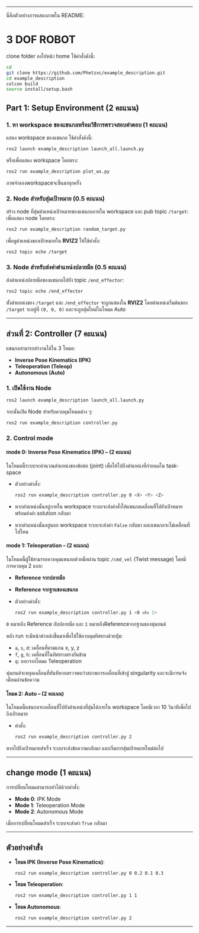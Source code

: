
---
นี่คือตัวอย่างการแสดงภาพใน README:

# 3 DOF ROBOT
clone folder ลงไปหน้า home ใช้คำสั่งดังนี้:

```bash
cd
git clone https://github.com/Phetzxc/example_description.git
cd example_description
colcon build
source install/setup.bash
```
## Part 1: Setup Environment (2 คะแนน)

### 1. หา workspace ของแขนกลพร้อมวิธีการตรวจสอบคําตอบ (1 คะแนน)
แสดง workspace ของแขนกล ใช้คำสั่งดังนี้:

```bash
ros2 launch example_description launch_all.launch.py
```

หรือเพื่อแสดง workspace โดยตรง:

```bash
ros2 run example_description plot_ws.py
```
ภาพจำลองworkspaceจะขึ้นมาทุกครั้ง

### 2. Node สำหรับสุ่มเป้าหมาย (0.5 คะแนน)
สร้าง node ที่สุ่มตำแหน่งเป้าหมายของแขนกลภายใน workspace และ pub topic `/target`:
เพื่อแสดง node โดยตรง:
```bash
ros2 run example_description random_target.py
```

เพื่อดูตำแหน่งของเป้าหมายใน **RVIZ2** ให้ใช้คำสั่ง:

```bash
ros2 topic echo /target
```

### 3. Node สำหรับส่งค่าตําแหน่งปลายมือ (0.5 คะแนน)
ส่งตำแหน่งปลายมือของแขนกลไปยัง topic `/end_effector`:

```bash
ros2 topic echo /end_effector
```

ทั้งตำแหน่งของ `/target` และ `/end_effector` จะถูกแสดงใน **RVIZ2** โดยตำแหน่งเริ่มต้นของ `/target` จะอยู่ที่ `(0, 0, 0)` และจะถูกสุ่มใหม่ในโหมด Auto

---

## ส่วนที่ 2: Controller (7 คะแนน)

แขนกลสามารถทำงานได้ใน 3 โหมด:

- **Inverse Pose Kinematics (IPK)** 
- **Teleoperation (Teleop)** 
- **Autonomous (Auto)**

### 1. เปิดใช้งาน Node

```bash
ros2 launch example_description launch_all.launch.py
```

จากนั้นเปิด Node สำหรับควบคุมโหมดต่าง ๆ:

```bash
ros2 run example_description controller.py
```

### 2. Control mode

#### mode 0: Inverse Pose Kinematics (IPK) – (2 คะแนน)
ในโหมดนี้ระบบจะคำนวณตำแหน่งของข้อต่อ (joint) เพื่อให้ไปถึงตำแหน่งที่กำหนดใน task-space

- ตัวอย่างคำสั่ง:
  ```bash
  ros2 run example_description controller.py 0 <X> <Y> <Z>
  ```

- หากตำแหน่งนั้นอยู่ภายใน workspace ระบบจะส่งคำสั่งให้แขนกลเคลื่อนที่ไปยังเป้าหมาย พร้อมส่งค่า solution กลับมา
- หากตำแหน่งนั้นอยู่นอก workspace ระบบจะส่งค่า `False` กลับมา และแขนกลจะไม่เคลื่อนที่ไปไหน

#### mode 1: Teleoperation – (2 คะแนน)
ในโหมดนี้ผู้ใช้สามารถควบคุมแขนกลด้วยมือผ่าน topic `/cmd_vel` (Twist message) โดยมีการควบคุม 2 แบบ:

- **Reference จากปลายมือ**
- **Reference จากฐานของแขนกล**

- ตัวอย่างคำสั่ง:
  ```bash
  ros2 run example_description controller.py 1 <0 หรือ 1>
  ```

 `0` หมายถึง Reference กับปลายมือ และ `1` หมายถึงReferenceจากฐานของหุ่นยนต์

หลัง run จะมีหน้าต่างเด้งขึ้นมาเพื่อให้ใช้ควบคุมทิศทางด้วยปุ่ม:

- `a`, `s`, `d`: เคลื่อนที่ตามแกน x, y, z
- `f`, `g`, `h`: เคลื่อนที่ในทิศทางตรงกันข้าม
- `q`: ออกจากโหมด Teleoperation

หุ่นยนต์จะหยุดเคลื่อนที่ทันทีหากตรวจพบว่าสภาพการเคลื่อนที่เข้าสู่ singularity และจะมีการแจ้งเตือนผ่านข้อความ

#### โหมด 2: Auto – (2 คะแนน)
ในโหมดนี้แขนกลจะเคลื่อนที่ไปยังตำแหน่งที่สุ่มได้ภายใน workspace โดยมีเวลา 10 วินาทีเพื่อไปถึงเป้าหมาย

- คำสั่ง:
  ```bash
  ros2 run example_description controller.py 2
  ```

หากไปถึงเป้าหมายสำเร็จ ระบบจะส่งข้อความกลับมา และเริ่มการสุ่มเป้าหมายใหม่ต่อไป

---

## change mode (1 คะแนน)

การเปลี่ยนโหมดสามารถทำได้ด้วยคำสั่ง:

- **Mode 0**: IPK Mode
- **Mode 1**: Teleoperation Mode
- **Mode 2**: Autonomous Mode

เมื่อการเปลี่ยนโหมดสำเร็จ ระบบจะส่งค่า `True` กลับมา

---

## ตัวอย่างคำสั่ง

- **โหมด IPK (Inverse Pose Kinematics)**:
  ```bash
  ros2 run example_description controller.py 0 0.2 0.1 0.3
  ```

- **โหมด Teleoperation**:
  ```bash
  ros2 run example_description controller.py 1 1
  ```

- **โหมด Autonomous**:
  ```bash
  ros2 run example_description controller.py 2
  ```

---

